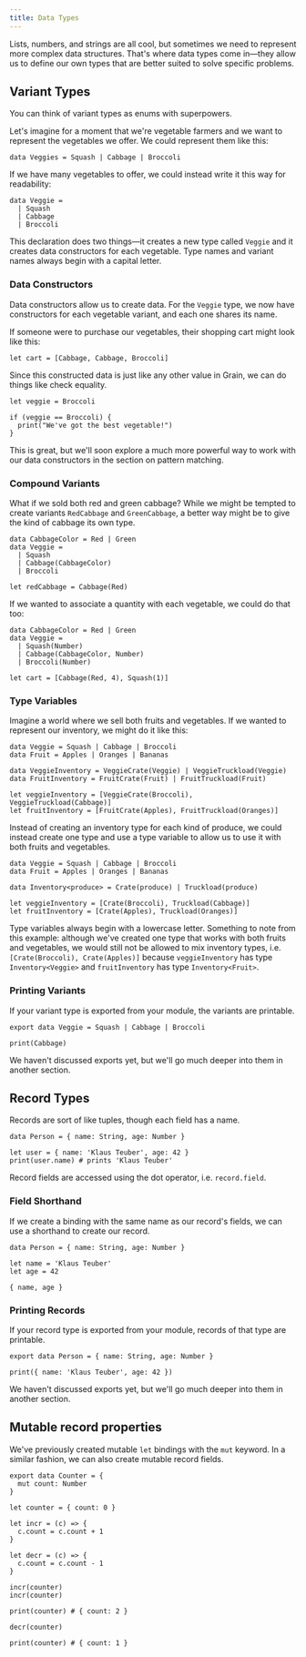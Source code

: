 ```yaml
---
title: Data Types
---
```


Lists, numbers, and strings are all cool, but sometimes we need to represent more complex data structures. That's where data types come in—they allow us to define our own types that are better suited to solve specific problems.

## Variant Types

You can think of variant types as enums with superpowers.

Let's imagine for a moment that we're vegetable farmers and we want to represent the vegetables we offer. We could represent them like this:

```grain
data Veggies = Squash | Cabbage | Broccoli
```

If we have many vegetables to offer, we could instead write it this way for readability:

```grain
data Veggie =
  | Squash
  | Cabbage
  | Broccoli
```

This declaration does two things—it creates a new type called `Veggie` and it creates data constructors for each vegetable. Type names and variant names always begin with a capital letter.

### Data Constructors

Data constructors allow us to create data. For the `Veggie` type, we now have constructors for each vegetable variant, and each one shares its name.

If someone were to purchase our vegetables, their shopping cart might look like this:

```grain
let cart = [Cabbage, Cabbage, Broccoli]
```

Since this constructed data is just like any other value in Grain, we can do things like check equality.

```grain
let veggie = Broccoli

if (veggie == Broccoli) {
  print("We've got the best vegetable!")
}
```

This is great, but we'll soon explore a much more powerful way to work with our data constructors in the section on pattern matching.

### Compound Variants

What if we sold both red and green cabbage? While we might be tempted to create variants `RedCabbage` and `GreenCabbage`, a better way might be to give the kind of cabbage its own type.

```grain
data CabbageColor = Red | Green
data Veggie =
  | Squash
  | Cabbage(CabbageColor)
  | Broccoli

let redCabbage = Cabbage(Red)
```

If we wanted to associate a quantity with each vegetable, we could do that too:

```grain
data CabbageColor = Red | Green
data Veggie =
  | Squash(Number)
  | Cabbage(CabbageColor, Number)
  | Broccoli(Number)

let cart = [Cabbage(Red, 4), Squash(1)]
```

### Type Variables

Imagine a world where we sell both fruits and vegetables. If we wanted to represent our inventory, we might do it like this:

```grain
data Veggie = Squash | Cabbage | Broccoli
data Fruit = Apples | Oranges | Bananas

data VeggieInventory = VeggieCrate(Veggie) | VeggieTruckload(Veggie)
data FruitInventory = FruitCrate(Fruit) | FruitTruckload(Fruit)

let veggieInventory = [VeggieCrate(Broccoli), VeggieTruckload(Cabbage)]
let fruitInventory = [FruitCrate(Apples), FruitTruckload(Oranges)]
```

Instead of creating an inventory type for each kind of produce, we could instead create one type and use a type variable to allow us to use it with both fruits and vegetables.

```grain
data Veggie = Squash | Cabbage | Broccoli
data Fruit = Apples | Oranges | Bananas

data Inventory<produce> = Crate(produce) | Truckload(produce)

let veggieInventory = [Crate(Broccoli), Truckload(Cabbage)]
let fruitInventory = [Crate(Apples), Truckload(Oranges)]
```

Type variables always begin with a lowercase letter. Something to note from this example: although we've created one type that works with both fruits and vegetables, we would still not be allowed to mix inventory types, i.e. `[Crate(Broccoli), Crate(Apples)]` because `veggieInventory` has type `Inventory<Veggie>` and `fruitInventory` has type `Inventory<Fruit>`.

### Printing Variants

If your variant type is exported from your module, the variants are printable.

```grain
export data Veggie = Squash | Cabbage | Broccoli

print(Cabbage)
```

We haven't discussed exports yet, but we'll go much deeper into them in another section.

## Record Types

Records are sort of like tuples, though each field has a name.

```grain
data Person = { name: String, age: Number }

let user = { name: 'Klaus Teuber', age: 42 }
print(user.name) # prints 'Klaus Teuber'
```

Record fields are accessed using the dot operator, i.e. `record.field`.

### Field Shorthand

If we create a binding with the same name as our record's fields, we can use a shorthand to create our record.

```grain
data Person = { name: String, age: Number }

let name = 'Klaus Teuber'
let age = 42

{ name, age }
```

### Printing Records

If your record type is exported from your module, records of that type are printable.

```grain
export data Person = { name: String, age: Number }

print({ name: 'Klaus Teuber', age: 42 })
```

We haven't discussed exports yet, but we'll go much deeper into them in another section.

## Mutable record properties

We've previously created mutable `let` bindings with the `mut` keyword. In a similar fashion, we can also create mutable record fields.

```grain
export data Counter = {
  mut count: Number
}

let counter = { count: 0 }

let incr = (c) => {
  c.count = c.count + 1
}

let decr = (c) => {
  c.count = c.count - 1
}

incr(counter)
incr(counter)

print(counter) # { count: 2 }

decr(counter)

print(counter) # { count: 1 }
```
